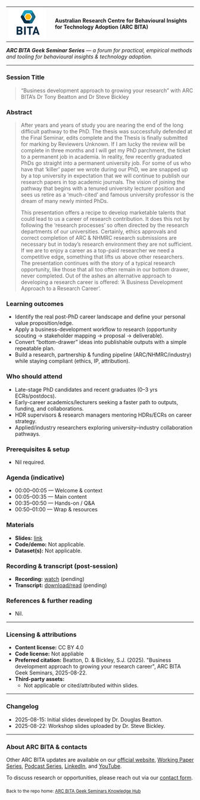 
<table>
  <tr>
    <td width="110">
      <a href="https://arcbita.org/">
        <img src="../../arcbita.png" alt="ARC BITA logo" width="100">
      </a>
    </td>
    <td>
      <strong>Australian Research Centre for Behavioural Insights for Technology Adoption (ARC BITA)</strong>
    </td>
  </tr>
</table>

_**ARC BITA Geek Seminar Series** — a forum for practical, empirical methods and tooling for behavioural insights & technology adoption._

---
### Session Title
> “Business development approach to growing your research” with ARC BITA’s Dr Tony Beatton and Dr Steve Bickley

### Abstract
> After years and years of study you are nearing the end of the long difficult pathway to the PhD. The thesis was successfully defended at the Final Seminar, edits complete and the Thesis is finally submitted for marking by Reviewers Unknown. If I am lucky the review will be complete in three months and I will get my PhD parchment, the ticket to a permanent job in academia. In reality, few recently graduated PhDs go straight into a permanent university job. For some of us who have that ‘killer’ paper we wrote during our PhD, we are snapped up by a top university in expectation that we will continue to publish our research papers in top academic journals. The vision of joining the pathway that begins with a tenured university lecturer position and sees us retire as a ‘much-cited’ and famous university professor is the dream of many newly minted PhDs.
>
> This presentation offers a recipe to develop marketable talents that could lead to us a career of research contribution. It does this not by following the ‘research processes’ so often directed by the research departments of our universities. Certainly, ethics approvals and correct completion of ARC & NHMRC research submissions are necessary but in today’s research environment they are not sufficient. If we are to enjoy a career as a top-paid researcher we need a competitive edge, something that lifts us above other researchers. The presentation continues with the story of a typical research opportunity, like those that all too often remain in our bottom drawer, never completed. Out of the ashes an alternative approach to developing a research career is offered: ‘A Business Development Approach to a Research Career’.


### Learning outcomes
- Identify the real post-PhD career landscape and define your personal value proposition/edge. 
- Apply a business-development workflow to research (opportunity scouting → stakeholder mapping → proposal → deliverable). 
- Convert “bottom-drawer” ideas into publishable outputs with a simple repeatable plan. 
- Build a research, partnership & funding pipeline (ARC/NHMRC/industry) while staying compliant (ethics, IP, attribution). 

### Who should attend
- Late-stage PhD candidates and recent graduates (0–3 yrs ECRs/postdocs). 
- Early-career academics/lecturers seeking a faster path to outputs, funding, and collaborations. 
- HDR supervisors & research managers mentoring HDRs/ECRs on career strategy. 
- Applied/industry researchers exploring university–industry collaboration pathways.


### Prerequisites & setup
- Nil required.

### Agenda (indicative)
- 00:00–00:05 — Welcome & context  
- 00:05–00:35 — Main content
- 00:35–00:50 — Hands-on / Q&A  
- 00:50–01:00 — Wrap & resources

### Materials
- **Slides:** [link](../slides/2025-08-22-BusinessDevelopmentApproachToYourResearchCareer.pdf)
- **Code/demo:** Not applicable.
- **Dataset(s):** Not applicable.

### Recording & transcript (post-session)
- **Recording:** [watch](RECORDING_URL) (pending)
- **Transcript:** [download/read](TRANSCRIPT_URL) (pending)

### References & further reading
- Nil.

---

### Licensing & attributions
- **Content license:** CC BY 4.0
- **Code license:** Not appliable
- **Preferred citation:** Beatton, D. & Bickley, S.J. (2025). "Business development approach to growing your research career", ARC BITA Geek Seminars, 2025-08-22.
- **Third-party assets:**  
  - Not applicable or cited/attributed within slides.


---

### Changelog
- 2025-08-15: Initial slides developed by Dr. Douglas Beatton.
- 2025-08-22: Workshop slides uploaded by Dr. Steve Bickley.

---

### About ARC BITA & contacts
Other ARC BITA updates are available on our [official website](https://arcbita.org/), [Working Paper Series](https://arcbita.org/publications), [Podcast Series](https://arcbita.org/podcast-1), [LinkedIn](https://www.linkedin.com/company/arc-ittc-bita/), and [YouTube](https://www.youtube.com/@ARCBITA).  

To discuss research or opportunities, please reach out via our [contact form](https://arcbita.org/contact).

<sub>Back to the repo home: [ARC BITA Geek Seminars Knowledge Hub](../../../README.md)</sub>

